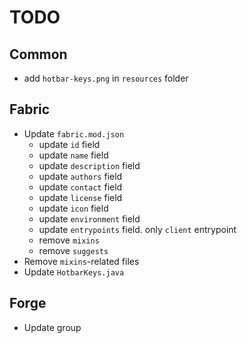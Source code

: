 # TODO

<!-- NOTE: take 1.21 branch as reference -->

## Common

- add `hotbar-keys.png` in `resources` folder

## Fabric

- Update `fabric.mod.json`
  - update `id` field
  - update `name` field
  - update `description` field
  - update `authors` field
  - update `contact` field
  - update `license` field
  - update `icon` field
  - update `environment` field
  - update `entrypoints` field. only `client` entrypoint
  - remove `mixins`
  - remove `suggests`
- Remove `mixins`-related files
- Update `HotbarKeys.java`

## Forge

- Update group
